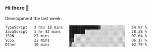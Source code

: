 ### Hi there 👋

Development the last week:
<!--START_SECTION:waka-->

```text
TypeScript   3 hrs 18 mins   █████████████▓░░░░░░░░░░░   54.97 %
JavaScript   1 hr 42 mins    ███████░░░░░░░░░░░░░░░░░░   28.38 %
JSON         27 mins         ██░░░░░░░░░░░░░░░░░░░░░░░   07.64 %
SCSS         22 mins         █▓░░░░░░░░░░░░░░░░░░░░░░░   06.17 %
Other        10 mins         ▓░░░░░░░░░░░░░░░░░░░░░░░░   02.79 %
```

<!--END_SECTION:waka-->

<!--
**JASONPANGGO/jasonpanggo** is a ✨ _special_ ✨ repository because its `README.md` (this file) appears on your GitHub profile.

Here are some ideas to get you started:

- 🔭 I’m currently working on ...
- 🌱 I’m currently learning ...
- 👯 I’m looking to collaborate on ...
- 🤔 I’m looking for help with ...
- 💬 Ask me about ...
- 📫 How to reach me: ...
- 😄 Pronouns: ...
- ⚡ Fun fact: ...
-->
